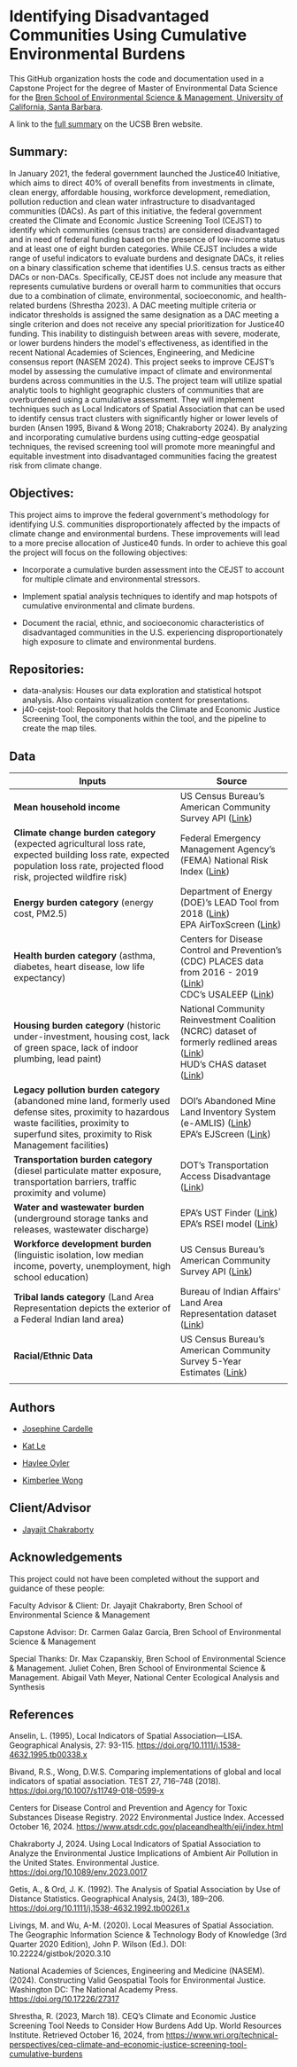 # Identifying Disadvantaged Communities Using Cumulative Environmental Burdens


This GitHub organization hosts the code and documentation used in a Capstone Project for the degree of Master of Environmental Data Science for the [Bren School of Environmental Science & Management, University of California, Santa Barbara](https://bren.ucsb.edu/).

A link to the [full summary](https://bren.ucsb.edu/projects/identifying-justice40-communities-based-cumulative-environmental-burdens) on the UCSB Bren website.

## Summary: 
In January 2021, the federal government launched the Justice40 Initiative, which aims to direct 40% of overall benefits from investments in climate, clean energy, affordable housing, workforce development, remediation, pollution reduction and clean water infrastructure to disadvantaged communities (DACs). As part of this initiative, the federal government created the Climate and Economic Justice Screening Tool (CEJST) to identify which communities (census tracts) are considered disadvantaged and in need of federal funding based on the presence of low-income status and at least one of eight burden categories. While CEJST includes a wide range of useful indicators to evaluate burdens and designate DACs, it relies on a binary classification scheme that identifies U.S. census tracts as either DACs or non-DACs. Specifically, CEJST does not include any measure that represents cumulative burdens or overall harm to communities that occurs due to a combination of climate, environmental, socioeconomic, and health-related burdens (Shrestha 2023). A DAC meeting multiple criteria or indicator thresholds is assigned the same designation as a DAC meeting a single criterion and does not receive any special prioritization for Justice40 funding. This inability to distinguish between areas with severe, moderate, or lower burdens hinders the model's effectiveness, as identified in the recent National Academies of Sciences, Engineering, and Medicine consensus report (NASEM 2024). This project seeks to improve CEJST’s model by assessing the cumulative impact of climate and environmental burdens across communities in the U.S. The project team will utilize spatial analytic tools to highlight geographic clusters of communities that are overburdened using a cumulative assessment. They will implement techniques such as Local Indicators of Spatial Association that can be used to identify census tract clusters with significantly higher or lower levels of burden (Ansen 1995, Bivand & Wong 2018; Chakraborty 2024). By analyzing and incorporating cumulative burdens using cutting-edge geospatial techniques, the revised screening tool will promote more meaningful and equitable investment into disadvantaged communities facing the greatest risk from climate change.

## Objectives:
This project aims to improve the federal government's methodology for identifying U.S. communities disproportionately affected by the impacts of climate change and environmental burdens. These improvements will lead to a more precise allocation of Justice40 funds. In order to achieve this goal the project will focus on the following objectives:

- Incorporate a cumulative burden assessment into the CEJST to account for multiple climate and environmental stressors.
  
- Implement spatial analysis techniques to identify and map hotspots of cumulative environmental and climate burdens.
  
- Document the racial, ethnic, and socioeconomic characteristics of disadvantaged communities in the U.S. experiencing disproportionately high exposure to climate and environmental burdens.

## Repositories:
- data-analysis: Houses our data exploration and statistical hotspot analysis. Also contains visualization content for presentations. 
- j40-cejst-tool: Repository that holds the Climate and Economic Justice Screening Tool, the components within the tool, and the pipeline to create the map tiles. 

## Data

| **Inputs**                           | **Source**                                                                                                                                                                                |
|--------------------------------------|--------------------------------------------------------------------------------------------------------------------------------------------------------------------------------------------|
| **Mean household income**            | US Census Bureau’s American Community Survey API ([Link](https://www.census.gov/data/developers/data-sets.html))                                                                           |
| **Climate change burden category** (expected agricultural loss rate, expected building loss rate, expected population loss rate, projected flood risk, projected wildfire risk) | Federal Emergency Management Agency’s (FEMA) National Risk Index ([Link](https://hazards.fema.gov/nri/data-resources))                                                                     |
| **Energy burden category** (energy cost, PM2.5) | Department of Energy (DOE)’s LEAD Tool from 2018 ([Link](https://www.energy.gov/scep/low-income-energy-affordability-data-lead-tool-and-community-energy-solutions))<br>EPA AirToxScreen ([Link](https://www.epa.gov/AirToxScreen)) |
| **Health burden category** (asthma, diabetes, heart disease, low life expectancy) | Centers for Disease Control and Prevention’s (CDC) PLACES data from 2016 - 2019 ([Link](https://www.cdc.gov/places/index.html))<br>CDC’s USALEEP ([Link](https://www.cdc.gov/nchs/nvss/usaleep/usaleep.html#data))                     |
| **Housing burden category** (historic under-investment, housing cost, lack of green space, lack of indoor plumbing, lead paint) | National Community Reinvestment Coalition (NCRC) dataset of formerly redlined areas ([Link](https://www.openicpsr.org/openicpsr/project/141121/version/V2/view))<br>HUD’s CHAS dataset ([Link](https://www.huduser.gov/portal/datasets/cp.html)) |
| **Legacy pollution burden category** (abandoned mine land, formerly used defense sites, proximity to hazardous waste facilities, proximity to superfund sites, proximity to Risk Management facilities) | DOI’s Abandoned Mine Land Inventory System (e-AMLIS) ([Link](https://www.osmre.gov/programs/e-amlis))<br>EPA’s EJScreen ([Link](https://www.epa.gov/ejscreen/technical-documentation-ejscreen))                                  |
| **Transportation burden category** (diesel particulate matter exposure, transportation barriers, traffic proximity and volume) | DOT’s Transportation Access Disadvantage ([Link](https://www.transportation.gov/priorities/equity/justice40/transportation-insecurity))                                                    |
| **Water and wastewater burden** (underground storage tanks and releases, wastewater discharge) | EPA’s UST Finder ([Link](https://www.epa.gov/ust/ust-finder))<br>EPA’s RSEI model ([Link](https://www.epa.gov/ejscreen/technical-documentation-ejscreen))                                   |
| **Workforce development burden** (linguistic isolation, low median income, poverty, unemployment, high school education) | US Census Bureau’s American Community Survey API ([Link](https://www.census.gov/data/developers/data-sets.html))                                                                            |
| **Tribal lands category** (Land Area Representation depicts the exterior of a Federal Indian land area) | Bureau of Indian Affairs’ Land Area Representation dataset ([Link](https://www.bia.gov/bia/ots/dris/bogs))                                                                                  |
| **Racial/Ethnic Data**               | US Census Bureau’s American Community Survey 5-Year Estimates ([Link](https://www.census.gov/data/developers/data-sets.html))                                                               |
                                                               |


## Authors
- [Josephine Cardelle](https://github.com/jocardelle)
  
- [Kat Le](https://github.com/katleyq)
  
- [Haylee Oyler](https://github.com/haylee360)
  
- [Kimberlee Wong](https://github.com/kimberleewong)

## Client/Advisor
- [Jayajit Chakraborty](https://bren.ucsb.edu/people/jayajit-chakraborty)

## Acknowledgements
This project could not have been completed without the support and guidance of these people:

Faculty Advisor & Client: Dr. Jayajit Chakraborty, Bren School of Environmental Science & Management

Capstone Advisor: Dr. Carmen Galaz García, Bren School of Environmental Science & Management

Special Thanks: Dr. Max Czapanskiy, Bren School of Environmental Science & Management. Juliet Cohen, Bren School of Environmental Science & Management. Abigail Vath Meyer, National Center Ecological Analysis and Synthesis

## References

Anselin, L. (1995), Local Indicators of Spatial Association—LISA. Geographical Analysis, 27: 93-115. https://doi.org/10.1111/j.1538-4632.1995.tb00338.x

Bivand, R.S., Wong, D.W.S. Comparing implementations of global and local indicators of spatial association. TEST 27, 716–748 (2018). https://doi.org/10.1007/s11749-018-0599-x

Centers for Disease Control and Prevention and Agency for Toxic Substances Disease Registry. 2022 Environmental Justice Index. Accessed October 16, 2024. https://www.atsdr.cdc.gov/placeandhealth/eji/index.html

Chakraborty J, 2024. Using Local Indicators of Spatial Association to Analyze the Environmental Justice Implications of Ambient Air Pollution in the United States. Environmental Justice. https://doi.org/10.1089/env.2023.0017 

Getis, A., & Ord, J. K. (1992). The Analysis of Spatial Association by Use of Distance Statistics. Geographical Analysis, 24(3), 189–206. https://doi.org/10.1111/j.1538-4632.1992.tb00261.x 

Livings, M. and Wu, A-M. (2020). Local Measures of Spatial Association. The Geographic Information Science & Technology Body of Knowledge (3rd Quarter 2020 Edition), John P. Wilson (Ed.). DOI: 10.22224/gistbok/2020.3.10

National Academies of Sciences, Engineering and Medicine (NASEM). (2024). Constructing Valid Geospatial Tools for Environmental Justice. Washington DC: The National Academy Press. https://doi.org/10.17226/27317 

Shrestha, R. (2023, March 18). CEQ’s Climate and Economic Justice Screening Tool Needs to Consider How Burdens Add Up. World Resources Institute. Retrieved October 16, 2024, from https://www.wri.org/technical-perspectives/ceq-climate-and-economic-justice-screening-tool-cumulative-burdens 


